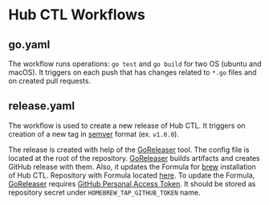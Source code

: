 # Hub CTL Workflows

## go.yaml

The workflow runs operations: `go test` and `go build` for two OS (ubuntu and macOS). It triggers on each push that has changes related to `*.go` files and on created pull requests.

## release.yaml

The workflow is used to create a new release of Hub CTL. It triggers on creation of a new tag in [semver](https://semver.org/) format (ex. `v1.0.0`).

The release is created with help of the [GoReleaser] tool. The config file is located at the root of the repository. [GoReleaser] builds artifacts and creates GitHub release with them. Also, it updates the Formula for [brew](https://brew.sh/) installation of Hub CTL. Repository with Formula located [here](https://github.com/epam/homebrew-hubctl). To update the Formula, [GoReleaser] requires [GitHub Personal Access Token](https://docs.github.com/en/authentication/keeping-your-account-and-data-secure/creating-a-personal-access-token). It should be stored as repository secret under `HOMEBREW_TAP_GITHUB_TOKEN` name.

[GoReleaser]: https://goreleaser.com/
